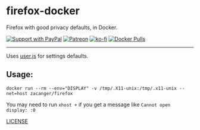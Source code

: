 # firefox-docker

Firefox with good privacy defaults, in Docker.

[![Support with PayPal](https://img.shields.io/badge/paypal-donate-yellow.png)](https://paypal.me/zacanger) [![Patreon](https://img.shields.io/badge/patreon-donate-yellow.svg)](https://www.patreon.com/zacanger) [![ko-fi](https://img.shields.io/badge/donate-KoFi-yellow.svg)](https://ko-fi.com/U7U2110VB) [![Docker Pulls](https://img.shields.io/docker/pulls/zacanger/firefox.svg)](https://hub.docker.com/r/zacanger/firefox)

--------

Uses [user.js](https://github.com/pyllyukko/user.js/blob/master/user.js) for
settings defaults.

## Usage:

```shell
docker run --rm --env="DISPLAY" -v /tmp/.X11-unix:/tmp/.x11-unix --net=host zacanger/firefox
```

You may need to run `xhost +` if you get a message like `Cannot open display: :0`

[LICENSE](./LICENSE.md)
